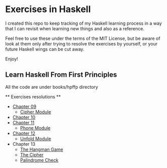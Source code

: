 # Exercises in Haskell

I created this repo to keep tracking of my Haskell learning process
in a way that I can revisit when learning new things and also
as a reference.

Feel free to use these under the terms of the MIT License, but be
aware of look at them only after trying to resolve the exercises
by yourself, or your future Haskell wings can be cut away.

Enjoy!


## Learn Haskell From First Principles

All the code are under books/hpffp directory

** Exercises resolutions **

* [Chapter 09](books/hpffp/src/Chap09.hs)
  - [Cipher Module](books/hpffp/src/Cipher.hs)
* [Chapter 10](books/hpffp/src/Chap10.hs)
* [Chapter 11](books/hpffp/src/Chap11.hs)
  - [Phone Module](books/hpffp/src/Phone.hs)
* [Chapter 12](books/hpffp/src/Chap12.hs)
  - [Unfold Module](books/hpffp/src/Phone.hs)
* Chapter 13
  - [The Hangman Game](books/hpffp/app/Hangman/Main.hs)
  - [The Cipher](books/hpffp/app/Cipher/Main.hs)
  - [Palindrome Check](books/hpffp/app/Palindrome/Main.hs)
